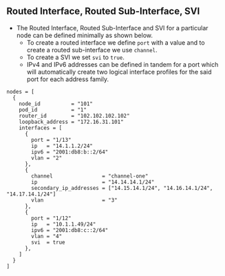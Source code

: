 <!-- BEGIN_TF_DOCS -->
## Routed Interface, Routed Sub-Interface, SVI
* The Routed Interface, Routed Sub-Interface and SVI for a particular node can be defined minimally as shown below.
  - To create a routed interface we define `port` with a value and to create a routed sub-interface we use `channel`.
  - To create a SVI we set `svi` to `true`.
  - IPv4 and IPv6 addresses can be defined in tandem for a port which will automatically create two logical interface profiles for the said port for each address family.

```hcl
nodes = [
  {
    node_id          = "101"
    pod_id           = "1"
    router_id        = "102.102.102.102"
    loopback_address = "172.16.31.101"
    interfaces = [
      {
        port = "1/13"
        ip   = "14.1.1.2/24"
        ipv6 = "2001:db8:b::2/64"
        vlan = "2"
      },
      {
        channel                = "channel-one"
        ip                     = "14.14.14.1/24"
        secondary_ip_addresses = ["14.15.14.1/24", "14.16.14.1/24", "14.17.14.1/24"]
        vlan                   = "3"
      },
      {
        port = "1/12"
        ip   = "10.1.1.49/24"
        ipv6 = "2001:db8:c::2/64"
        vlan = "4"
        svi  = true
      },
    ]
  }
]
```